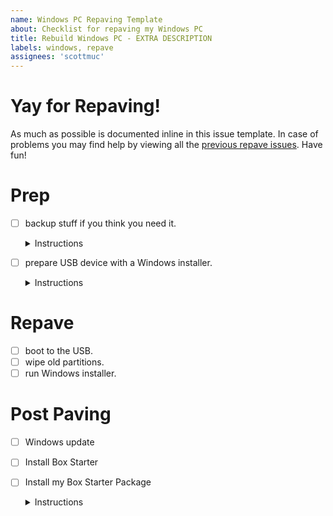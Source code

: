 ```yaml
---
name: Windows PC Repaving Template
about: Checklist for repaving my Windows PC
title: Rebuild Windows PC - EXTRA DESCRIPTION
labels: windows, repave
assignees: 'scottmuc'
---
```

<!--
From: https://gist.github.com/pierrejoubert73/902cc94d79424356a8d20be2b382e1ab
<details>
  <summary>Instructions</summary>

  moar markdown
</details>
-->
# Yay for Repaving!

As much as possible is documented inline in this issue template. In case of problems you may find help by viewing
all the [previous repave issues][repave-history]. Have fun!

[repave-history]: https://github.com/scottmuc/infrastructure/issues?q=is%3Aissue+is%3Aclosed+label%3Awindows+label%3Arepave

# Prep

- [ ] backup stuff if you think you need it. <details>
  <summary>Instructions</summary>

  * Desktop
  * Downloads
  * Documents
</details>

- [ ] prepare USB device with a Windows installer. <details>
  <summary>Instructions</summary>

  Here's my [primary influence][primary-influence].

  [primary-influence]: http://forum.notebookreview.com/threads/guide-clean-install-windows-10-after-m-2-nvme-ssd-upgrade.787420/
</details>

# Repave

- [ ] boot to the USB.
- [ ] wipe old partitions.
- [ ] run Windows installer.

# Post Paving

- [ ] Windows update
- [ ] Install Box Starter
- [ ] Install my Box Starter Package <details>
  <summary>Instructions</summary>

  Thanks [Rich Turner][rich-turner-boxstarter] for your excellent example!

  [rich-turner-boxstarter]: https://gist.github.com/bitcrazed/c788f9dcf1d630340a19

  Launch Powershell with elevated privileges:

  ```
  Set-ExecutionPolicy Unrestricted
  . { iwr -useb https://boxstarter.org/bootstrapper.ps1 } | iex; get-boxstarter -Force
  Install-BoxstarterPackage -DisableReboots -PackageName https://raw.githubusercontent.com/scottmuc/infrastructure/master/boxstarter.txt
  ```
</details>

